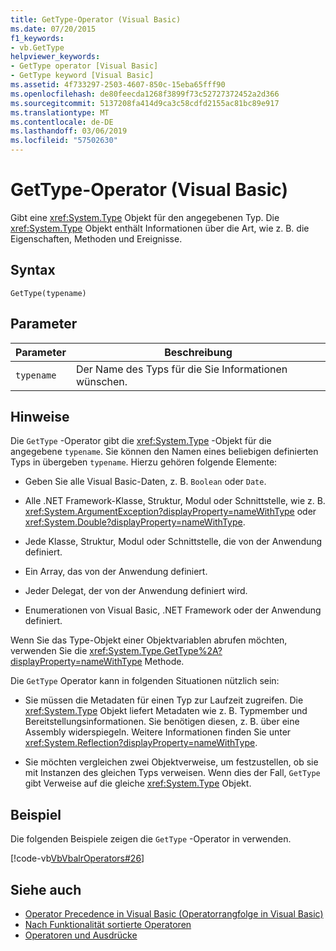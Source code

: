 ```yaml
---
title: GetType-Operator (Visual Basic)
ms.date: 07/20/2015
f1_keywords:
- vb.GetType
helpviewer_keywords:
- GetType operator [Visual Basic]
- GetType keyword [Visual Basic]
ms.assetid: 4f733297-2503-4607-850c-15eba65fff90
ms.openlocfilehash: de80feecda1268f3899f73c52727372452a2d366
ms.sourcegitcommit: 5137208fa414d9ca3c58cdfd2155ac81bc89e917
ms.translationtype: MT
ms.contentlocale: de-DE
ms.lasthandoff: 03/06/2019
ms.locfileid: "57502630"
---
```

# <a name="gettype-operator-visual-basic"></a>GetType-Operator (Visual Basic)
Gibt eine <xref:System.Type> Objekt für den angegebenen Typ. Die <xref:System.Type> Objekt enthält Informationen über die Art, wie z. B. die Eigenschaften, Methoden und Ereignisse.  
  
## <a name="syntax"></a>Syntax  
  
```  
GetType(typename)  
```  
  
## <a name="parameters"></a>Parameter  
  
|Parameter|Beschreibung|  
|---|---|  
|`typename`|Der Name des Typs für die Sie Informationen wünschen.|  
  
## <a name="remarks"></a>Hinweise  
 Die `GetType` -Operator gibt die <xref:System.Type> -Objekt für die angegebene `typename`. Sie können den Namen eines beliebigen definierten Typs in übergeben `typename`. Hierzu gehören folgende Elemente:  
  
-   Geben Sie alle Visual Basic-Daten, z. B. `Boolean` oder `Date`.  
  
-   Alle .NET Framework-Klasse, Struktur, Modul oder Schnittstelle, wie z. B. <xref:System.ArgumentException?displayProperty=nameWithType> oder <xref:System.Double?displayProperty=nameWithType>.  
  
-   Jede Klasse, Struktur, Modul oder Schnittstelle, die von der Anwendung definiert.  
  
-   Ein Array, das von der Anwendung definiert.  
  
-   Jeder Delegat, der von der Anwendung definiert wird.  
  
-   Enumerationen von Visual Basic, .NET Framework oder der Anwendung definiert.  
  
 Wenn Sie das Type-Objekt einer Objektvariablen abrufen möchten, verwenden Sie die <xref:System.Type.GetType%2A?displayProperty=nameWithType> Methode.  
  
 Die `GetType` Operator kann in folgenden Situationen nützlich sein:  
  
-   Sie müssen die Metadaten für einen Typ zur Laufzeit zugreifen. Die <xref:System.Type> Objekt liefert Metadaten wie z. B. Typmember und Bereitstellungsinformationen. Sie benötigen diesen, z. B. über eine Assembly widerspiegeln. Weitere Informationen finden Sie unter <xref:System.Reflection?displayProperty=nameWithType>.  
  
-   Sie möchten vergleichen zwei Objektverweise, um festzustellen, ob sie mit Instanzen des gleichen Typs verweisen. Wenn dies der Fall, `GetType` gibt Verweise auf die gleiche <xref:System.Type> Objekt.  
  
## <a name="example"></a>Beispiel  
 Die folgenden Beispiele zeigen die `GetType` -Operator in verwenden.  
  
 [!code-vb[VbVbalrOperators#26](~/samples/snippets/visualbasic/VS_Snippets_VBCSharp/VbVbalrOperators/VB/Class1.vb#26)]  
  
## <a name="see-also"></a>Siehe auch
- [Operator Precedence in Visual Basic (Operatorrangfolge in Visual Basic)](../../../visual-basic/language-reference/operators/operator-precedence.md)
- [Nach Funktionalität sortierte Operatoren](../../../visual-basic/language-reference/operators/operators-listed-by-functionality.md)
- [Operatoren und Ausdrücke](../../../visual-basic/programming-guide/language-features/operators-and-expressions/index.md)
